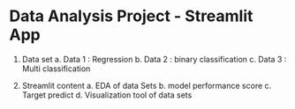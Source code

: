 # Data Analysis Project - Streamlit App

1. Data set
   a. Data 1 : Regression
   b. Data 2 : binary classification
   c. Data 3 : Multi classification

2. Streamlit content
   a. EDA of data Sets
   b. model performance score
   c. Target predict
   d. Visualization tool of data sets 
   
